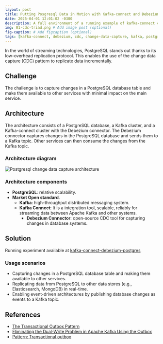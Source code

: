 ```yaml
---
layout: post
title: Putting Posgresql Data in Motion with Kafka-connect and Debezium
date: 2025-04-01 12:01:02 -0300
description: A full environment of a running example of kafka-connect cdc with debezium and postgresql
img: 01-cdc-triad.png # Add image post (optional)
fig-caption: # Add figcaption (optional)
tags: [kafka-connect, debezium, cdc, change-data-capture, kafka, postgres, tech-stack]
---
```



In the world of streaming technologies, PostgreSQL stands out thanks to its low-overhead replication protocol. This enables the use of the change data capture (CDC) pattern to replicate data incrementally.


## Challenge
The challenge is to capture changes in a PostgreSQL database table and make them available to other services with minimal impact on the main service.

## Architecture
The architecture consists of a PostgreSQL database, a Kafka cluster, and a Kafka-connect cluster with the Debezium connector. The Debezium connector captures changes in the PostgreSQL database and sends them to a Kafka topic. Other services can then consume the changes from the Kafka topic.

### Architecture diagram

![Postgresql change data capture architecture]({{site.baseurl}}/assets/img/01-cdc-postgres.png)

### Architecture components

- **PostgreSQL**: relative scalability.
- **Market Open standard**.
  - **Kafka**: high-throughput distributed messaging system.
  - **Kafka Connect**: It is a integration tool, scalable, reliably for streaming data between Apache Kafka and other systems.
    - **Debezium Connector**: open-source CDC tool for capturing changes in database systems.

## Solution

Running experiment available at [kafka-connect-debezium-postgres](https://github.com/drr00t/kafka-connect-debezium-postgres)

### Usage scenarios

- Capturing changes in a PostgreSQL database table and making them available to other services.
- Replicating data from PostgreSQL to other data stores (e.g., Elasticsearch, MongoDB) in real-time.
- Enabling event-driven architectures by publishing database changes as events to a Kafka topic.

## References

- [The Transactional Outbox Pattern](https://developer.confluent.io/courses/microservices/the-transactional-outbox-pattern/)
- [Eliminating the Dual-Write Problem in Apache Kafka Using the Outbox](https://www.confluent.io/events/kafka-summit-london-2023/eliminating-the-double-write-problem-in-apache-kafka-using-the-outbox/)
- [Pattern: Transactional outbox](https://microservices.io/patterns/data/transactional-outbox.html)
